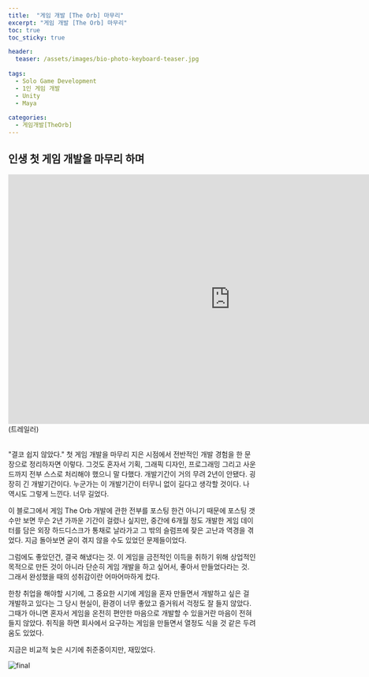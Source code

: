 ```yaml
---
title:  "게임 개발 [The Orb] 마무리"
excerpt: "게임 개발 [The Orb] 마무리"
toc: true
toc_sticky: true

header:
  teaser: /assets/images/bio-photo-keyboard-teaser.jpg
  
tags:
  - Solo Game Development
  - 1인 게임 개발
  - Unity
  - Maya
  
categories:
  - 게임개발[TheOrb]
---
```




## 인생 첫 게임 개발을 마무리 하며

<iframe width="900" height="506" src="https://www.youtube.com/embed/tBlPtFdJJOw" frameborder="0" allow="accelerometer; autoplay; clipboard-write; encrypted-media; gyroscope; picture-in-picture" allowfullscreen></iframe>
(트레일러)<br><br>

"결코 쉽지 않았다." 첫 게임 개발을 마무리 지은 시점에서 전반적인 개발 경험을 한 문장으로 정리하자면 이렇다. 그것도 혼자서 기획, 그래픽 디자인, 프로그래밍 그리고 사운드까지 
전부 스스로 처리해야 했으니 말 다했다. 개발기간이 거의 무려 2년이 안됐다. 굉장히 긴 개발기간이다. 누군가는 이 개발기간이 터무니 없이 길다고 생각할 것이다. 나 역시도 그렇게
느낀다. 너무 길었다. <br>

이 블로그에서 게임 The Orb 개발에 관한 전부를 포스팅 한건 아니기 때문에 포스팅 갯수만 보면 무슨 2년 가까운 기간이 걸렸나 싶지만, 중간에 6개월 정도 개발한 게임 데이터를 담은 
외장 하드디스크가 통채로 날라가고 그 밖의 슬럼프에 잦은 고난과 역경을 겪었다. 지금 돌아보면 굳이 겪지 않을 수도 있었던 문제들이었다. <br>

그럼에도 좋았던건, 결국 해냈다는 것. 이 게임을 금전적인 이득을 취하기 위해 상업적인 목적으로 만든 것이 아니라 단순히 게임 개발을 하고 싶어서, 좋아서 만들었다라는 것.
그래서 완성했을 때의 성취감이란 어마어마하게 컸다.<br>

한창 취업을 해야할 시기에, 그 중요한 시기에 게임을 혼자 만들면서 개발하고 싶은 걸 개발하고 있다는 그 당시 현실이, 환경이 너무 좋았고 즐거워서 걱정도 잘 들지 않았다. 
그때가 아니면 혼자서 게임을 온전히 편안한 마음으로 개발할 수 있을거란 마음이 전혀 들지 않았다. 취직을 하면 회사에서 요구하는 게임을 만들면서 열정도 식을 것 같은 두려움도
있었다. <br>


지금은 비교적 늦은 시기에 취준중이지만, 재밌었다.<br>

![final](https://user-images.githubusercontent.com/73280175/105633093-f77b6b00-5e99-11eb-8464-ab7c75be363d.gif)

